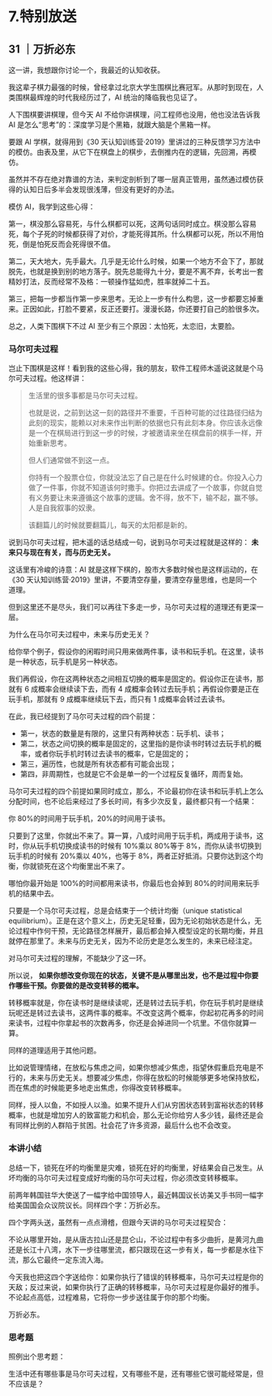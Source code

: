 # 7.特别放送

## 31 ｜万折必东

这一讲，我想跟你讨论一个，我最近的认知收获。

我这辈子棋力最强的时候，曾经拿过北京大学生围棋比赛冠军。从那时到现在，人类围棋最辉煌的时代我经历过了，AI 统治的降临我也见证了。

人下围棋要讲棋理，但今天 AI 不给你讲棋理，问工程师也没用，他也没法告诉我 AI 是怎么“思考”的：深度学习是个黑箱，就跟大脑是个黑箱一样。

要跟 AI 学棋，就得用到《30 天认知训练营·2019》里讲过的三种反馈学习方法中的模仿。由表及里，从它下在棋盘上的棋步，去倒推内在的逻辑，先回溯，再模仿。

虽然并不存在绝对靠谱的方法，来判定剖析到了哪一层真正管用，虽然通过模仿获得的认知日后多半会发现很浅薄，但没有更好的办法。

模仿 AI，我学到这些心得：

第一，棋没那么容易死，与什么棋都可以死，这两句话同时成立。棋没那么容易死，每个子死的时候都获得了对价，才能死得其所。什么棋都可以死，所以不用怕死，倒是怕死反而会死得很不值。

第二，天大地大，先手最大。几乎是无论什么时候，如果一个地方不会下了，那就脱先，也就是换到别的地方落子。脱先总能得九十分，要是不离不弃，长考出一套精妙打法，反而经常不及格：一顿操作猛如虎，胜率就掉二十五。

第三，把每一步都当作第一步来思考。无论上一步有什么构思，这一步都要忘掉重来。正因如此，打脸不要紧，反正还要打。漫漫长路，你还要打自己的脸很多次。

总之，人类下围棋下不过 AI 至少有三个原因：太怕死，太恋旧，太要脸。

### 马尔可夫过程

岂止下围棋是这样！看到我的这些心得，我的朋友，软件工程师木遥说这就是个马尔可夫过程。他这样讲：

> 生活里的很多事都是马尔可夫过程。
>
> 也就是说，之前到达这一刻的路径并不重要，千百种可能的过往路径归结为此刻的现实，能赖以对未来作出判断的依据也只有此刻本身。你应该永远像是一个在棋局进行到这一步的时候，才被邀请来坐在棋盘前的棋手一样，开始重新思考。
>
> 但人们通常做不到这一点。
>
> 你持有一个股票仓位，你就没法忘了自己是在什么时候建的仓。你投入心力做了一件事，你就不知道该何时撒手。你把过去讲成了一个故事，你就自觉有义务要让未来遵循这个故事的逻辑。舍不得，放不下，输不起，赢不够。人是自我叙事的奴隶。
>
> 该翻篇儿的时候就要翻篇儿，每天的太阳都是新的。

说到马尔可夫过程，把木遥的话总结成一句，说到马尔可夫过程就是这样的： **未来只与现在有关，而与历史无关。**

这话里有冷峻的诗意：AI 就是这样下棋的，股市大多数时候也是这样运动的，在《30 天认知训练营·2019》里讲，不要清空存量，要清空存量思维，也是同一个道理。

但到这里还不是尽头，我们可以再往下多走一步，马尔可夫过程的道理还有更深一层。

为什么在马尔可夫过程中，未来与历史无关？

给你举个例子，假设你的闲暇时间只用来做两件事，读书和玩手机。在这里，读书是一种状态，玩手机是另一种状态。

我们再假设，你在这两种状态之间相互切换的概率是固定的。假设你正在读书，那就有 6 成概率会继续读下去，而有 4 成概率会转过去玩手机；再假设你要是正在玩手机，那就有 9 成概率继续玩下去，而只有 1 成概率会转过去读书。

在此，我已经提到了马尔可夫过程的四个前提：

- 第一，状态的数量是有限的，这里只有两种状态：玩手机、读书；
- 第二，状态之间切换的概率是固定的，这里指的是你读书时转过去玩手机的概率，或者你玩手机时转过去读书的概率，它是固定的；
- 第三，遍历性，也就是所有状态都有可能会出现；
- 第四，非周期性，也就是它不会是单一的一个过程反复循环，周而复始。

马尔可夫过程的四个前提如果同时成立，那么，不论最初你在读书和玩手机上怎么分配时间，也不论后来经过了多长时间，有多少次反复，最终都只有一个结果：

你 80%的时间用于玩手机，20%的时间用于读书。

只要到了这里，你就出不来了。算一算，八成时间用于玩手机，两成用于读书，这时，你从玩手机切换成读书的时候有 10%乘以 80%等于 8%，而你从读书切换到玩手机的时候有 20%乘以 40%，也等于 8%，两者正好抵消。只要你达到这个均衡，你就锁死在这个均衡里出不来了。

哪怕你最开始是 100%的时间都用来读书，你最后也会掉到 80%的时间用来玩手机的结果中去。

只要是一个马尔可夫过程，总是会结束于一个统计均衡（unique statistical equilibrium）。正是在这个意义上，历史无足轻重，因为无论初始状态是什么，无论过程中作何干预，无论路径怎样展开，最后都会掉入模型设定的长期均衡，并且就停在那里了。未来与历史无关，因为不论历史是怎么发生的，未来已经注定。

对马尔可夫过程的理解，不能缺少了这一环。

所以说， **如果你想改变你现在的状态，关键不是从哪里出发，也不是过程中你要作哪些干预。你要做的是改变转移的概率。**

转移概率就是，你在读书时是继续读呢，还是转过去玩手机，你在玩手机时是继续玩呢还是转过去读书，这两件事的概率。不改变这两个概率，你起初花再多的时间来读书，过程中你拿起书的次数再多，你还是会掉进同一个坑里。不信你就算一算。

同样的道理适用于其他问题。

比如说管理情绪，在放松与焦虑之间，如果你想减少焦虑，指望休假重启充电是不行的，未来与历史无关。想要减少焦虑，你得在放松的时候能够更多地保持放松，而在焦虑的时候能更多地走出焦虑，你得改变转移概率。

同样，授人以鱼，不如授人以渔。如果不提升人们从穷困状态转到富裕状态的转移概率，也就是增加穷人的致富能力和机会，那么无论你给穷人多少钱，最终还是会有同样比例的人群陷于贫困。社会花了许多资源，最后什么也不会改变。

### 本讲小结

总结一下，锁死在坏的均衡里是灾难，锁死在好的均衡里，好结果会自己发生。从坏均衡的马尔可夫过程变成好均衡的马尔可夫过程，你必须改变转移概率。

前两年韩国驻华大使送了一幅字给中国领导人，最近韩国议长访美又手书同一幅字给美国国会众议院议长。同样四个字：万折必东。

四个字两头送，虽然有一点点滑稽，但跟今天讲的马尔可夫过程契合：

不论从哪里开始，是从唐古拉山还是昆仑山，不论过程中有多少曲折，是黄河九曲还是长江十八湾，水下一步往哪里流，都只跟现在这一步有关，每一步都是水往下流，那么它最终一定东流入海。

今天我也把这四个字送给你：如果你执行了错误的转移概率，马尔可夫过程是你的天敌；反过来说，如果你执行了正确的转移概率，马尔可夫过程是你最好的推手。不论起点高低，过程难易，它将你一步步送往属于你的那个均衡。

万折必东。

### 思考题

照例出个思考题：

生活中还有哪些事是马尔可夫过程，又有哪些不是，还有哪些它很可能经常是，但不应该是？
